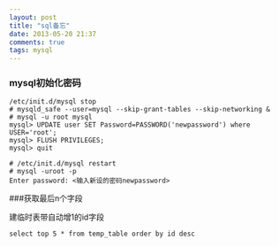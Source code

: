 ```yaml
---
layout: post
title: "sql备忘"
date: 2013-05-20 21:37
comments: true
tags: mysql
---
```


### mysql初始化密码

	/etc/init.d/mysql stop
	# mysqld_safe --user=mysql --skip-grant-tables --skip-networking &
	# mysql -u root mysql
	mysql> UPDATE user SET Password=PASSWORD('newpassword') where USER='root';
	mysql> FLUSH PRIVILEGES;
	mysql> quit

	# /etc/init.d/mysql restart
	# mysql -uroot -p
	Enter password: <输入新设的密码newpassword>

###获取最后n个字段

建临时表带自动增1的id字段

	select top 5 * from temp_table order by id desc
